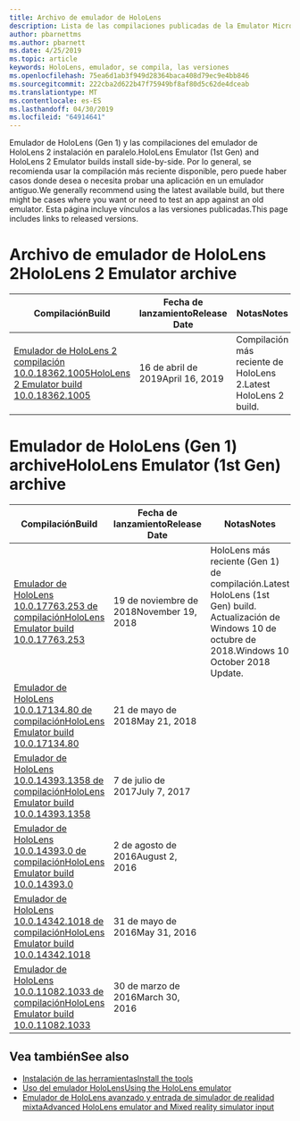 ```yaml
---
title: Archivo de emulador de HoloLens
description: Lista de las compilaciones publicadas de la Emulator Microsoft HoloLens.
author: pbarnettms
ms.author: pbarnett
ms.date: 4/25/2019
ms.topic: article
keywords: HoloLens, emulador, se compila, las versiones
ms.openlocfilehash: 75ea6d1ab3f949d28364baca408d79ec9e4bb846
ms.sourcegitcommit: 222cba2d622b47f75949bf8af80d5c62de4dceab
ms.translationtype: MT
ms.contentlocale: es-ES
ms.lasthandoff: 04/30/2019
ms.locfileid: "64914641"
---
```

<span data-ttu-id="f4b8a-104">Emulador de HoloLens (Gen 1) y las compilaciones del emulador de HoloLens 2 instalación en paralelo.</span><span class="sxs-lookup"><span data-stu-id="f4b8a-104">HoloLens Emulator (1st Gen) and HoloLens 2 Emulator builds install side-by-side.</span></span> <span data-ttu-id="f4b8a-105">Por lo general, se recomienda usar la compilación más reciente disponible, pero puede haber casos donde desea o necesita probar una aplicación en un emulador antiguo.</span><span class="sxs-lookup"><span data-stu-id="f4b8a-105">We generally recommend using the latest available build, but there might be cases where you want or need to test an app against an old emulator.</span></span> <span data-ttu-id="f4b8a-106">Esta página incluye vínculos a las versiones publicadas.</span><span class="sxs-lookup"><span data-stu-id="f4b8a-106">This page includes links to released versions.</span></span>


# <a name="hololens-2-emulator-archive"></a><span data-ttu-id="f4b8a-107">Archivo de emulador de HoloLens 2</span><span class="sxs-lookup"><span data-stu-id="f4b8a-107">HoloLens 2 Emulator archive</span></span>


|  <span data-ttu-id="f4b8a-108">Compilación</span><span class="sxs-lookup"><span data-stu-id="f4b8a-108">Build</span></span> |  <span data-ttu-id="f4b8a-109">Fecha de lanzamiento</span><span class="sxs-lookup"><span data-stu-id="f4b8a-109">Release Date</span></span> |  <span data-ttu-id="f4b8a-110">Notas</span><span class="sxs-lookup"><span data-stu-id="f4b8a-110">Notes</span></span> | 
|----------|----------|----------|
|  [<span data-ttu-id="f4b8a-111">Emulador de HoloLens 2 compilación 10.0.18362.1005</span><span class="sxs-lookup"><span data-stu-id="f4b8a-111">HoloLens 2 Emulator build 10.0.18362.1005</span></span>](https://go.microsoft.com/fwlink/?linkid=2087187) | <span data-ttu-id="f4b8a-112">16 de abril de 2019</span><span class="sxs-lookup"><span data-stu-id="f4b8a-112">April 16, 2019</span></span> | <span data-ttu-id="f4b8a-113">Compilación más reciente de HoloLens 2.</span><span class="sxs-lookup"><span data-stu-id="f4b8a-113">Latest HoloLens 2 build.</span></span> |


# <a name="hololens-emulator-1st-gen-archive"></a><span data-ttu-id="f4b8a-114">Emulador de HoloLens (Gen 1) archive</span><span class="sxs-lookup"><span data-stu-id="f4b8a-114">HoloLens Emulator (1st Gen) archive</span></span>


|  <span data-ttu-id="f4b8a-115">Compilación</span><span class="sxs-lookup"><span data-stu-id="f4b8a-115">Build</span></span> |  <span data-ttu-id="f4b8a-116">Fecha de lanzamiento</span><span class="sxs-lookup"><span data-stu-id="f4b8a-116">Release Date</span></span> |  <span data-ttu-id="f4b8a-117">Notas</span><span class="sxs-lookup"><span data-stu-id="f4b8a-117">Notes</span></span> | 
|----------|----------|----------|
|  [<span data-ttu-id="f4b8a-118">Emulador de HoloLens 10.0.17763.253 de compilación</span><span class="sxs-lookup"><span data-stu-id="f4b8a-118">HoloLens Emulator build 10.0.17763.253</span></span>](https://go.microsoft.com/fwlink/?linkid=2065980) | <span data-ttu-id="f4b8a-119">19 de noviembre de 2018</span><span class="sxs-lookup"><span data-stu-id="f4b8a-119">November 19, 2018</span></span> | <span data-ttu-id="f4b8a-120">HoloLens más reciente (Gen 1) de compilación.</span><span class="sxs-lookup"><span data-stu-id="f4b8a-120">Latest HoloLens (1st Gen) build.</span></span> <span data-ttu-id="f4b8a-121">Actualización de Windows 10 de octubre de 2018.</span><span class="sxs-lookup"><span data-stu-id="f4b8a-121">Windows 10 October 2018 Update.</span></span> |
|  [<span data-ttu-id="f4b8a-122">Emulador de HoloLens 10.0.17134.80 de compilación</span><span class="sxs-lookup"><span data-stu-id="f4b8a-122">HoloLens Emulator build 10.0.17134.80</span></span>](https://go.microsoft.com/fwlink/?linkid=874531) | <span data-ttu-id="f4b8a-123">21 de mayo de 2018</span><span class="sxs-lookup"><span data-stu-id="f4b8a-123">May 21, 2018</span></span> | 
|  [<span data-ttu-id="f4b8a-124">Emulador de HoloLens 10.0.14393.1358 de compilación</span><span class="sxs-lookup"><span data-stu-id="f4b8a-124">HoloLens Emulator build 10.0.14393.1358</span></span>](https://go.microsoft.com/fwlink/?linkid=852626) |  <span data-ttu-id="f4b8a-125">7 de julio de 2017</span><span class="sxs-lookup"><span data-stu-id="f4b8a-125">July 7, 2017</span></span> |
|  [<span data-ttu-id="f4b8a-126">Emulador de HoloLens 10.0.14393.0 de compilación</span><span class="sxs-lookup"><span data-stu-id="f4b8a-126">HoloLens Emulator build 10.0.14393.0</span></span>](http://go.microsoft.com/fwlink/?LinkID=823018) |  <span data-ttu-id="f4b8a-127">2 de agosto de 2016</span><span class="sxs-lookup"><span data-stu-id="f4b8a-127">August 2, 2016</span></span> |
|  [<span data-ttu-id="f4b8a-128">Emulador de HoloLens 10.0.14342.1018 de compilación</span><span class="sxs-lookup"><span data-stu-id="f4b8a-128">HoloLens Emulator build 10.0.14342.1018</span></span>](http://go.microsoft.com/fwlink/?LinkID=823018) |  <span data-ttu-id="f4b8a-129">31 de mayo de 2016</span><span class="sxs-lookup"><span data-stu-id="f4b8a-129">May 31, 2016</span></span> |
|  [<span data-ttu-id="f4b8a-130">Emulador de HoloLens 10.0.11082.1033 de compilación</span><span class="sxs-lookup"><span data-stu-id="f4b8a-130">HoloLens Emulator build 10.0.11082.1033</span></span>](http://go.microsoft.com/fwlink/?LinkID=724053) |  <span data-ttu-id="f4b8a-131">30 de marzo de 2016</span><span class="sxs-lookup"><span data-stu-id="f4b8a-131">March 30, 2016</span></span> |

## <a name="see-also"></a><span data-ttu-id="f4b8a-132">Vea también</span><span class="sxs-lookup"><span data-stu-id="f4b8a-132">See also</span></span>
* [<span data-ttu-id="f4b8a-133">Instalación de las herramientas</span><span class="sxs-lookup"><span data-stu-id="f4b8a-133">Install the tools</span></span>](install-the-tools.md)
* [<span data-ttu-id="f4b8a-134">Uso del emulador HoloLens</span><span class="sxs-lookup"><span data-stu-id="f4b8a-134">Using the HoloLens emulator</span></span>](using-the-hololens-emulator.md)
* [<span data-ttu-id="f4b8a-135">Emulador de HoloLens avanzado y entrada de simulador de realidad mixta</span><span class="sxs-lookup"><span data-stu-id="f4b8a-135">Advanced HoloLens emulator and Mixed reality simulator input</span></span>](advanced-hololens-emulator-and-mixed-reality-simulator-input.md)
